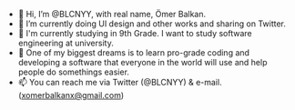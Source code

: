 - 👋 Hi, I’m @BLCNYY, with real name, Ömer Balkan.
- 👀 I’m currently doing UI design and other works and sharing on Twitter.
- 🌱 I'm currently studying in 9th Grade. I want to study software engineering at university. 
- 💞️ One of my biggest dreams is to learn pro-grade coding and developing a software that everyone in the world will use and help people do somethings easier.
- 📫 You can reach me via Twitter (@BLCNYY) & e-mail. (xomerbalkanx@gmail.com)

